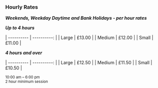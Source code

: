 ### Hourly Rates

***Weekends, Weekday Daytime and Bank Holidays - per hour rates***

***Up to 4 hours***

| ---------- | ----------: |
| Large      | £13.00         |
| Medium     | £12.00         |
| Small      | £11.00         |

***4 hours and over***

| ---------- | ----------: |
| Large      | £12.50         |
| Medium     | £11.50         |
| Small      | £10.50         |

<small>10:00 am – 6:00 pm<br/>2 hour minimum session<br/></small>


